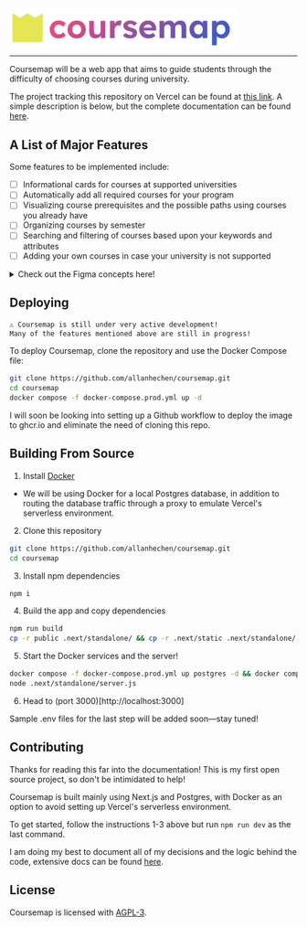<img style="width:400px;margin auto" src="public/logos/coursemap-banner-light.svg" alt="Large coursemap logo" />

---

Coursemap will be a web app that aims to guide students through the difficulty of choosing courses during university.

The project tracking this repository on Vercel can be found at [this link](https://coursemap-zeta.vercel.app/).
A simple description is below, but the complete documentation can be found [here](https://coursemap-zeta.vercel.app/docs).

## A List of Major Features

Some features to be implemented include:

-   [ ] Informational cards for courses at supported universities
-   [ ] Automatically add all required courses for your program
-   [ ] Visualizing course prerequisites and the possible paths using courses you already have
-   [ ] Organizing courses by semester
-   [ ] Searching and filtering of courses based upon your keywords and attributes
-   [ ] Adding your own courses in case your university is not supported

<details>
  <summary>Check out the Figma concepts here!</summary>
  <img src="public/concepts/demo-course-search.png" alt="A page containing the information for a course"/>
  <img src="public/concepts/demo-course-centric.png" alt="A page visualizing the possible paths forward to a course with various branches"/>
  <img src="public/concepts/demo-semester-centric.png" alt="A page containing vertical columns representing semesters, with a search bar on the side" />
</details>

## Deploying

```
⚠️ Coursemap is still under very active development!
Many of the features mentioned above are still in progress!
```

To deploy Coursemap, clone the repository and use the Docker Compose file:

```sh
git clone https://github.com/allanhechen/coursemap.git
cd coursemap
docker compose -f docker-compose.prod.yml up -d
```

I will soon be looking into setting up a Github workflow to deploy the image to ghcr.io and eliminate the need of cloning this repo.

## Building From Source

1. Install [Docker](https://docs.docker.com/get-started/get-docker/)

-   We will be using Docker for a local Postgres database, in addition to routing the database traffic through a proxy to emulate Vercel's serverless environment.

2. Clone this repository

```sh
git clone https://github.com/allanhechen/coursemap.git
cd coursemap
```

3.  Install npm dependencies

```sh
npm i
```

4.  Build the app and copy dependencies

```sh
npm run build
cp -r public .next/standalone/ && cp -r .next/static .next/standalone/.next/
```

5. Start the Docker services and the server!

```sh
docker compose -f docker-compose.prod.yml up postgres -d && docker compose -f docker-compose.prod.yml up pg_proxy -d
node .next/standalone/server.js
```

6. Head to (port 3000)[http://localhost:3000]

Sample .env files for the last step will be added soon—stay tuned!

## Contributing

Thanks for reading this far into the documentation! This is my first open source project, so don't be intimidated to help!

Coursemap is built mainly using Next.js and Postgres, with Docker as an option to avoid setting up Vercel's serverless environment.

To get started, follow the instructions 1-3 above but run `npm run dev` as the last command.

I am doing my best to document all of my decisions and the logic behind the code, extensive docs can be found [here](https://coursemap-zeta.vercel.app/docs).

## License

Coursemap is licensed with [AGPL-3](LICENSE).
